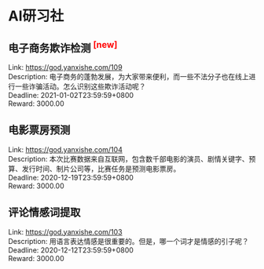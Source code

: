 # AI研习社



## 电子商务欺诈检测 <sup style="color:red">[new]<sup>  

Link: https://god.yanxishe.com/109  
Description: 电子商务的蓬勃发展，为大家带来便利，而一些不法分子也在线上进行一些诈骗活动。怎么识别这些欺诈活动呢？  
Deadline: 2021-01-02T23:59:59+0800  
Reward: 3000.00  


## 电影票房预测

Link: https://god.yanxishe.com/104  
Description: 本次比赛数据来自互联网，包含数千部电影的演员、剧情关键字、预算、发行时间、制片公司等，比赛任务是预测电影票房。  
Deadline: 2020-12-19T23:59:59+0800  
Reward: 3000.00  


## 评论情感词提取

Link: https://god.yanxishe.com/103  
Description: 用语言表达情感是很重要的。但是，哪一个词才是情感的引子呢？  
Deadline: 2020-12-12T23:59:59+0800  
Reward: 3000.00  

